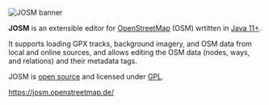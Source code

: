 ![JOSM banner](https://raw.githubusercontent.com/JOSM/josm/master/nodist/images/logo/bannerhorizontal.jpg)

**JOSM** is an extensible editor for [OpenStreetMap](https://www.openstreetmap.org/) (OSM) wrtitten in [Java 11+](https://www.azul.com/downloads/?version=java-21-lts&package=jdk-fx#zulu).

It supports loading GPX tracks, background imagery, and OSM data from local and online sources, and allows editing the OSM data (nodes, ways, and relations) and their metadata tags.

JOSM is [open source](https://github.com/JOSM/josm) and licensed under [GPL](https://github.com/JOSM/josm/blob/master/LICENSE).

https://josm.openstreetmap.de/
